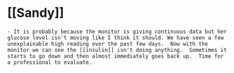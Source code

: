 # [[Sandy]]
	- It is probably because the monitor is giving continuous data but her glucose level isn't moving like I think it should. We have seen a few unexplainable high reading over the past few days.  Now with the monitor we can see the [[insulin]] isn't doing anything.  Sometimes it starts to go down and then almost immediately goes back up.  Time for a professional to evaluate.